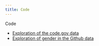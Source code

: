 ```yaml
---
title: Code
---
```


Code
- [Exploration of the code.gov data](https://github.com/open-source-software-project/open-source-software-project/blob/5bb7e166713ded166ebcbaaf49b109f82ec3d37e/Code.gov.ipynb)
- [Exploration of gender in the Github data](https://github.com/open-source-software-project/open-source-software-project/blob/5bb7e166713ded166ebcbaaf49b109f82ec3d37e/Scholia_Report.ipynb)
